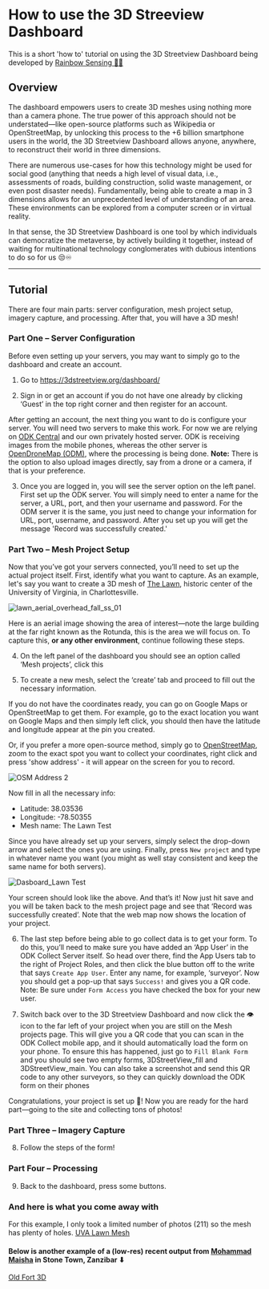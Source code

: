 # How to use the 3D Streeview Dashboard
This is a short 'how to' tutorial on using the 3D Streetview Dashboard being developed by [Rainbow Sensing 🌈📡](https://rainbowsensing.com/)

## Overview
The dashboard empowers users to create 3D meshes using nothing more than a camera phone. The true power of this approach should not be understated—like open-source platforms such as Wikipedia or OpenStreetMap, by unlocking this process to the +6 billion smartphone users in the world, the 3D Streetview Dashboard allows anyone, anywhere, to reconstruct their world in three dimensions. 

There are numerous use-cases for how this technology might be used for social good (anything that needs a high level of visual data, i.e., assessments of roads, building construction, solid waste management, or even post disaster needs). Fundamentally, being able to create a map in 3 dimensions allows for an unprecedented level of understanding of an area. These environments can be explored from a computer screen or in virtual reality. 

In that sense, the 3D Streetview Dashboard is one tool by which individuals can democratize the metaverse, by actively building it together, instead of waiting for multinational technology conglomerates with dubious intentions to do so for us 😒♾

--- 

## Tutorial
There are four main parts: server configuration, mesh project setup, imagery capture, and processing. After that, you will have a 3D mesh!

### Part One – Server Configuration 
Before even setting up your servers, you may want to simply go to the dashboard and create an account.

1. Go to https://3dstreetview.org/dashboard/ 

2. Sign in or get an account if you do not have one already by clicking ‘Guest’ in the top right corner and then register for an account.

After getting an account, the next thing you want to do is configure your server. You will need two servers to make this work. For now we are relying on [ODK Central](https://github.com/getodk/central) and our own privately hosted server. ODK is receiving images from the mobile phones, whereas the other server is [OpenDroneMap (ODM)](https://www.opendronemap.org/), where the processing is being done. **Note:** There is the option to also upload images directly, say from a drone or a camera, if that is your preference. 

3.	Once you are logged in, you will see the server option on the left panel. First set up the ODK server.  You will simply need to enter a name for the server, a URL, port, and then your username and password. For the ODM server it is the same, you just need to change your information for URL, port, username, and password. After you set up you will get the message 'Record was successfully created.'
  
### Part Two – Mesh Project Setup

Now that you’ve got your servers connected, you’ll need to set up the actual project itself. 
First, identify what you want to capture. As an example, let's say you want to create a 3D mesh of [The Lawn](https://en.wikipedia.org/wiki/The_Lawn), historic center of the University of Virginia, in Charlottesville.

![lawn_aerial_overhead_fall_ss_01](https://user-images.githubusercontent.com/36959983/143770486-180c75f9-da02-4d96-8d15-8b51e5af534f.jpg)

Here is an aerial image showing the area of interest—note the large building at the far right known as the Rotunda, this is the area we will focus on. To capture this, **or any other environment**, continue following these steps. 

4. On the left panel of the dashboard you should see an option called ‘Mesh projects’, click this

5. To create a new mesh, select the ‘create’ tab and proceed to fill out the necessary information.

If you do not have the coordinates ready, you can go on Google Maps or OpenStreetMap to get them. For example, go to the exact location you want on Google Maps and then simply left click, you should then have the latitude and longitude appear at the pin you created.

Or, if you prefer a more open-source method, simply go to [OpenStreetMap](https://osm.org/), zoom to the exact spot you want to collect your coordinates, right click and press 'show address' - it will appear on the screen for you to record.

 
![OSM Address 2](https://user-images.githubusercontent.com/36959983/143770876-d0bafd05-3f12-407a-9dab-a1817cbb5499.png)

Now fill in all the necessary info:
- Latitude: 38.03536
- Longitude: -78.50355
- Mesh name: The Lawn Test

Since you have already set up your servers, simply select the drop-down arrow and select the ones you are using. Finally, press ```New project``` and type in whatever name you want (you might as well stay consistent and keep the same name for both servers).

![Dasboard_Lawn Test](https://user-images.githubusercontent.com/36959983/143778121-1fa2c108-da05-417d-8e94-6ee0897e1bbf.png)

Your screen should look like the above. And that’s it! Now just hit save and you will be taken back to the mesh project page and see that ‘Record was successfully created’. Note that the web map now shows the location of your project. 

6.	The last step before being able to go collect data is to get your form. To do this, you’ll need to make sure you have added an ‘App User’ in the ODK Collect Server itself. So head over there, find the App Users tab to the right of Project Roles, and then click the blue button off to the write that says ```Create App User```. Enter any name, for example, ‘surveyor’. Now you should get a pop-up that says ```Success!``` and gives you a QR code. Note: Be sure under ```Form Access``` you have checked the box for your new user. 

7.	Switch back over to the 3D Streetview Dashboard and now click the 👁 icon to the far left of your project when you are still on the Mesh projects page. This will give you a QR code that you can scan in the ODK Collect mobile app, and it should automatically load the form on your phone. To ensure this has happened, just go to ```Fill Blank Form``` and you should see two empty forms, 3DStreetView_fill and 3DStreetView_main. You can also take a screenshot and send this QR code to any other surveyors, so they can quickly download the ODK form on their phones

Congratulations, your project is set up 🥳! Now you are ready for the hard part—going to the site and collecting tons of photos!

### Part Three – Imagery Capture
8.	Follow the steps of the form!

### Part Four – Processing
9.	Back to the dashboard, press some buttons. 

### And here is what you come away with
For this example, I only took a limited number of photos (211) so the mesh has plenty of holes. 
[UVA Lawn Mesh](https://user-images.githubusercontent.com/36959983/161445319-b29f5846-1469-4caf-b8c8-6e10b7165c83.mp4)

#### Below is another example of a (low-res) recent output from [Mohammad Maisha](https://github.com/maisha26) in Stone Town, Zanzibar ⬇
[Old Fort 3D](https://user-images.githubusercontent.com/36959983/143775448-4020138e-62c3-4520-bbcc-b9da5b38e3cf.mp4)
